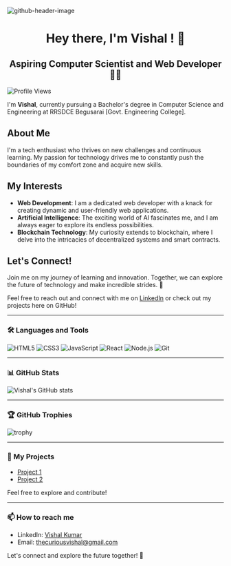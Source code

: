 ![github-header-image](https://github.com/Thecuriousvishal/Thecuriousvishal/assets/154529583/7b2e03b9-846b-4cd1-b192-0403d7d874a2)

<h1 align="center">Hey there, I'm Vishal ! 👋</h1>

<h2 align="center">Aspiring Computer Scientist and Web Developer👨‍💻</h2>

![Profile Views](https://komarev.com/ghpvc/?username=thecuriousvishal&style=flat-square)

I'm **Vishal**, currently pursuing a Bachelor's degree in Computer Science and Engineering at RRSDCE Begusarai [Govt. Engineering College].

## About Me

I'm a tech enthusiast who thrives on new challenges and continuous learning. My passion for technology drives me to constantly push the boundaries of my comfort zone and acquire new skills.

## My Interests

- **Web Development**: I am a dedicated web developer with a knack for creating dynamic and user-friendly web applications.
- **Artificial Intelligence**: The exciting world of AI fascinates me, and I am always eager to explore its endless possibilities.
- **Blockchain Technology**: My curiosity extends to blockchain, where I delve into the intricacies of decentralized systems and smart contracts.

## Let's Connect!

Join me on my journey of learning and innovation. Together, we can explore the future of technology and make incredible strides. 🚀

Feel free to reach out and connect with me on [LinkedIn](https://www.linkedin.com/in/thecuriousvishal/) or check out my projects here on GitHub!

---

### 🛠️ Languages and Tools

![HTML5](https://img.shields.io/badge/-HTML5-E34F26?style=flat-square&logo=html5&logoColor=white)
![CSS3](https://img.shields.io/badge/-CSS3-1572B6?style=flat-square&logo=css3)
![JavaScript](https://img.shields.io/badge/-JavaScript-F7DF1E?style=flat-square&logo=javascript&logoColor=black)
![React](https://img.shields.io/badge/-React-61DAFB?style=flat-square&logo=react&logoColor=black)
![Node.js](https://img.shields.io/badge/-Node.js-339933?style=flat-square&logo=node-dot-js&logoColor=white)
![Git](https://img.shields.io/badge/-Git-F05032?style=flat-square&logo=git&logoColor=white)

---

### 📊 GitHub Stats

![Vishal's GitHub stats](https://github-readme-stats.vercel.app/api?username=thecuriousvishal&show_icons=true&theme=radical)

---

### 🏆 GitHub Trophies

![trophy](https://github-profile-trophy.vercel.app/?username=thecuriousvishal&theme=onedark)

---

### 🔗 My Projects

- [Project 1](https://github.com/thecuriousvishal/project1)
- [Project 2](https://github.com/thecuriousvishal/project2)

Feel free to explore and contribute!

---

### 📫 How to reach me

- LinkedIn: [Vishal Kumar](https://www.linkedin.com/in/thecuriousvishal/)
- Email: thecuriousvishal@gmail.com

Let's connect and explore the future together! 🚀
